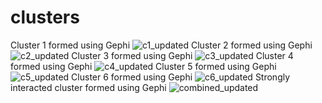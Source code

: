 # clusters
Cluster 1 formed using Gephi
![c1_updated](https://user-images.githubusercontent.com/53253468/154000580-4d0c79bc-2cc3-4dbd-9187-c9fbc32e5187.png)
Cluster 2 formed using Gephi
![c2_updated](https://user-images.githubusercontent.com/53253468/154001009-1c0ace10-021f-4332-b24a-a16e8de1939d.png)
Cluster 3 formed using Gephi
![c3_updated](https://user-images.githubusercontent.com/53253468/154001200-dd3e2ca4-04d0-4eee-a170-49d919a4bf72.png)
Cluster 4 formed using Gephi
![c4_updated](https://user-images.githubusercontent.com/53253468/154001395-2669dae5-096e-460c-a6df-a514dd15fc7d.png)
Cluster 5 formed using Gephi
![c5_updated](https://user-images.githubusercontent.com/53253468/154001527-e324d987-b022-4618-9bd8-fcdf55137669.png)
Cluster 6 formed using Gephi
![c6_updated](https://user-images.githubusercontent.com/53253468/154001784-3d3958e6-11a8-4f11-9144-21b0bba0ec7c.png)
Strongly interacted cluster formed using Gephi
![combined_updated](https://user-images.githubusercontent.com/53253468/154001933-b212c65d-5c82-4cc1-a0b0-a9187ebf8688.png)

